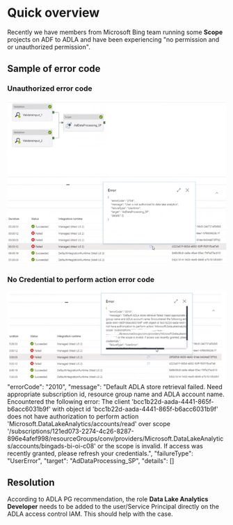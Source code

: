 # Quick overview
Recently we have members from Microsoft Bing team running some **Scope** projects on ADF to ADLA and have been experiencing "no permission and or unauthorized permission". 


## Sample of error code
### Unauthorized error code

![image.png](/.attachments/image-ce390a8b-abd4-40a7-9c02-519625ac32ab.png)

### No Credential to perform action error code
![image.png](/.attachments/image-f9e6cd47-bf94-4bc7-ae67-888a4a88b22c.png)
"errorCode": "2010", "message": "Default ADLA store retrieval failed. Need appropriate subscription id, resource group name and ADLA account name. Encountered the following error: The client 'bcc1b22d-aada-4441-865f-b6acc6031b9f' with object id 'bcc1b22d-aada-4441-865f-b6acc6031b9f' does not have authorization to perform action 'Microsoft.DataLakeAnalytics/accounts/read' over scope '/subscriptions/121ed073-2274-4c26-8287-896e4afef998/resourceGroups/conv/providers/Microsoft.DataLakeAnalytics/accounts/bingads-bi-oi-c08' or the scope is invalid. If access was recently granted, please refresh your credentials.", "failureType": "UserError", "target": "AdDataProcessing_SP", "details": []

## Resolution 
According to ADLA PG recommendation, the role **Data Lake Analytics Developer** needs to be added to the user/Service Principal directly on the ADLA access control IAM. 
This should help with the case. 
 

